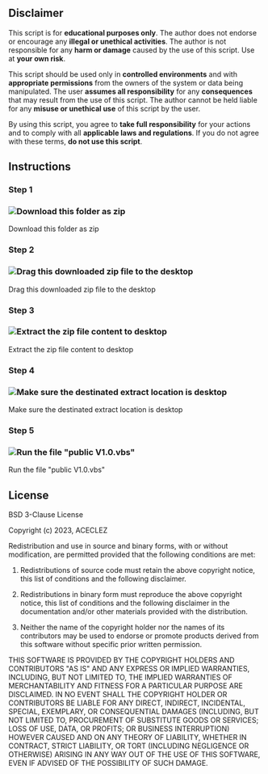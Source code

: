 ## Disclaimer

This script is for **educational purposes only**. The author does not endorse or encourage any **illegal or unethical activities**. The author is not responsible for any **harm or damage** caused by the use of this script. Use at **your own risk**.

This script should be used only in **controlled environments** and with **appropriate permissions** from the owners of the system or data being manipulated. The user **assumes all responsibility** for any **consequences** that may result from the use of this script. The author cannot be held liable for any **misuse or unethical use** of this script by the user.

By using this script, you agree to **take full responsibility** for your actions and to comply with all **applicable laws and regulations**. If you do not agree with these terms, **do not use this script**.


## Instructions

### **Step 1**
### ![Download this folder as zip](https://i.ibb.co/8bpZtph/Untitled-design-19.png)
Download this folder as zip
### **Step 2**
### ![Drag this downloaded zip file to the desktop](https://i.ibb.co/6FVMgN0/Untitled-design-18.png)
Drag this downloaded zip file to the desktop
### **Step 3**
### ![Extract the zip file content to desktop](https://i.ibb.co/kSQBJDj/Untitled-design-20.png)
Extract the zip file content to desktop
### **Step 4**
### ![Make sure the destinated extract location is desktop](https://i.ibb.co/qRP7nDD/Untitled-design-21.png)
Make sure the destinated extract location is desktop
### **Step 5**
### ![Run the file "public V1.0.vbs"](https://i.ibb.co/1RY4RbQ/Untitled-design-22.png)
Run the file "public V1.0.vbs"


## License

BSD 3-Clause License

Copyright (c) 2023, ACECLEZ

Redistribution and use in source and binary forms, with or without
modification, are permitted provided that the following conditions are met:

1. Redistributions of source code must retain the above copyright notice, this
   list of conditions and the following disclaimer.

2. Redistributions in binary form must reproduce the above copyright notice,
   this list of conditions and the following disclaimer in the documentation
   and/or other materials provided with the distribution.

3. Neither the name of the copyright holder nor the names of its
   contributors may be used to endorse or promote products derived from
   this software without specific prior written permission.

THIS SOFTWARE IS PROVIDED BY THE COPYRIGHT HOLDERS AND CONTRIBUTORS "AS IS"
AND ANY EXPRESS OR IMPLIED WARRANTIES, INCLUDING, BUT NOT LIMITED TO, THE
IMPLIED WARRANTIES OF MERCHANTABILITY AND FITNESS FOR A PARTICULAR PURPOSE ARE
DISCLAIMED. IN NO EVENT SHALL THE COPYRIGHT HOLDER OR CONTRIBUTORS BE LIABLE
FOR ANY DIRECT, INDIRECT, INCIDENTAL, SPECIAL, EXEMPLARY, OR CONSEQUENTIAL
DAMAGES (INCLUDING, BUT NOT LIMITED TO, PROCUREMENT OF SUBSTITUTE GOODS OR
SERVICES; LOSS OF USE, DATA, OR PROFITS; OR BUSINESS INTERRUPTION) HOWEVER
CAUSED AND ON ANY THEORY OF LIABILITY, WHETHER IN CONTRACT, STRICT LIABILITY,
OR TORT (INCLUDING NEGLIGENCE OR OTHERWISE) ARISING IN ANY WAY OUT OF THE USE
OF THIS SOFTWARE, EVEN IF ADVISED OF THE POSSIBILITY OF SUCH DAMAGE.
